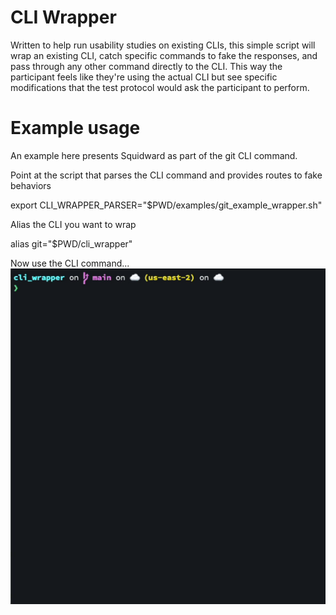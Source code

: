 # CLI Wrapper
Written to help run usability studies on existing CLIs, this simple script will wrap an existing CLI, catch specific commands to fake the responses, and pass through any other command directly to the CLI. 
This way the participant feels like they're using the actual CLI but see specific modifications that the test protocol would ask the participant to perform.

# Example usage
An example here presents Squidward as part of the git CLI command.

Point at the script that parses the CLI command and provides routes to fake behaviors

export CLI_WRAPPER_PARSER="$PWD/examples/git_example_wrapper.sh"

Alias the CLI you want to wrap

alias git="$PWD/cli_wrapper"

Now use the CLI command...
![screencast demo of CLI Wrapper](https://raw.githubusercontent.com/ali5ter/cli_wrapper/master/cli_wrapper_demo.gif)

